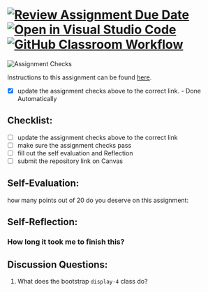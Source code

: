 [![Review Assignment Due Date](https://classroom.github.com/assets/deadline-readme-button-24ddc0f5d75046c5622901739e7c5dd533143b0c8e959d652212380cedb1ea36.svg)](https://classroom.github.com/a/60T8jdNU)
[![Open in Visual Studio Code](https://classroom.github.com/assets/open-in-vscode-718a45dd9cf7e7f842a935f5ebbe5719a5e09af4491e668f4dbf3b35d5cca122.svg)](https://classroom.github.com/online_ide?assignment_repo_id=13741319&assignment_repo_type=AssignmentRepo)
[![GitHub Classroom Workflow](https://github.com/IT3049C-Lively-FA23/chatting-application-cox2ej/actions/workflows/classroom.yml/badge.svg)](https://github.com/IT3049C-Lively-FA23/chatting-application-cox2ej/actions/workflows/classroom.yml)
=====================
![Assignment Checks](https://github.com/IT3049C/Chatting-Application/workflows/Assignment%20Checks/badge.svg)

Instructions to this assignment can be found [here](https://reedws.github.io/IT3049C/coursework/labs/chatting-app/).
- [x] update the assignment checks above to the correct link. - Done Automatically
## Checklist:
- [ ] update the assignment checks above to the correct link
- [ ] make sure the assignment checks pass
- [ ] fill out the self evaluation and Reflection
- [ ] submit the repository link on Canvas

## Self-Evaluation:

how many points out of 20 do you deserve on this assignment: 

## Self-Reflection:
<!-- Write your self-reflection under this line -->

### How long it took me to finish this?


## Discussion Questions:
1. What does the bootstrap `display-4` class do?
